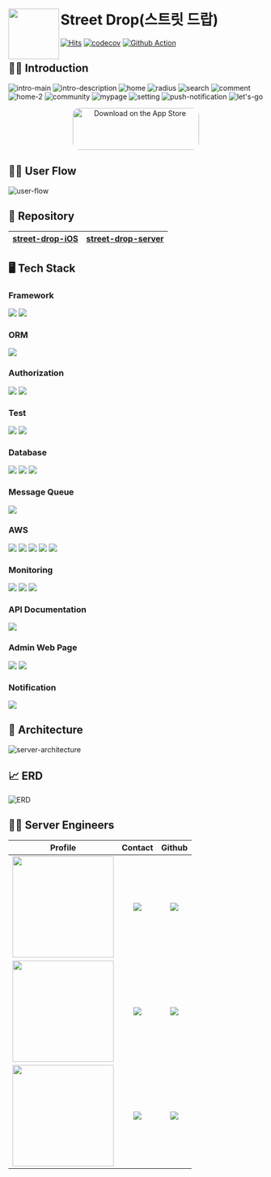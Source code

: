 # Street Drop(스트릿 드랍) <a href="https://apps.apple.com/kr/app/%EC%8A%A4%ED%8A%B8%EB%A6%BF%EB%93%9C%EB%9E%8D-street-drop/id6450315928"><img src="https://github.com/siyeonSon/ReadmeImage/blob/main/street-drop-server/app-logo.png" align="left" width="100"></a>

[![Hits](https://hits.seeyoufarm.com/api/count/incr/badge.svg?url=https%3A%2F%2Fgithub.com%2Fdepromeet%2Fstreet-drop-server&count_bg=%2328DBE6&title_bg=%232D3540&icon=&icon_color=%23E7E7E7&title=hits&edge_flat=false)](https://hits.seeyoufarm.com)
[![codecov](https://codecov.io/gh/depromeet/street-drop-server/branch/main/graph/badge.svg?token=7EHWI73ZQU)](https://codecov.io/gh/depromeet/street-drop-server)
[![Github Action](https://github.com/depromeet/street-drop-server/actions/workflows/jacoco.yml/badge.svg)](https://github.com/depromeet/street-drop-server/actions)

## 💁‍♂️ Introduction
![intro-main](https://github.com/siyeonSon/ReadmeImage/blob/main/street-drop-server/intro-main.jpg?raw=true)
![intro-description](https://github.com/siyeonSon/ReadmeImage/blob/main/street-drop-server/intro-description.jpg?raw=true)
![home](https://github.com/siyeonSon/ReadmeImage/blob/main/street-drop-server/home.jpg?raw=true)
![radius](https://github.com/siyeonSon/ReadmeImage/blob/main/street-drop-server/radius.jpg?raw=true)
![search](https://github.com/siyeonSon/ReadmeImage/blob/main/street-drop-server/search.jpg?raw=true)
![comment](https://github.com/siyeonSon/ReadmeImage/blob/main/street-drop-server/commnet.jpg?raw=true)
![home-2](https://github.com/siyeonSon/ReadmeImage/blob/main/street-drop-server/home-2.jpg?raw=true)
![community](https://github.com/siyeonSon/ReadmeImage/blob/main/street-drop-server/community.jpg?raw=true)
![mypage](https://github.com/siyeonSon/ReadmeImage/blob/main/street-drop-server/my-page.jpg?raw=true)
![setting](https://github.com/siyeonSon/ReadmeImage/blob/main/street-drop-server/setting.jpg?raw=true)
![push-notification](https://github.com/siyeonSon/ReadmeImage/blob/main/street-drop-server/push-notification.jpg?raw=true)
![let's-go](https://github.com/siyeonSon/ReadmeImage/blob/main/street-drop-server/lets-go.jpg?raw=true)

<p align="center">
<a href="https://apps.apple.com/kr/app/%EC%8A%A4%ED%8A%B8%EB%A6%BF%EB%93%9C%EB%9E%8D-street-drop/id6450315928" style="display: inline-block; overflow: hidden; border-radius: 13px; width: 250px; height: 83px;"><img src="https://tools.applemediaservices.com/api/badges/download-on-the-app-store/black/en-us?size=250x83&amp;releaseDate=1641254400&h=ddfff0c3bd61d9f88f53494b401881d3" alt="Download on the App Store" style="border-radius: 13px; width: 250px; height: 83px;"></a>
</p>

## 💁‍♀️ User Flow
![user-flow](https://github.com/siyeonSon/ReadmeImage/blob/main/street-drop-server/user-flow.png?raw=true)

## 👜 Repository
| [street-drop-iOS](https://github.com/depromeet/street-drop-iOS) | [street-drop-server](https://github.com/depromeet/street-drop-server) |
|:--------:|:--------:|

## 🖥️ Tech Stack
### Framework
<img src="https://img.shields.io/badge/Spring Boot-6DB33F?style=for-the-social&logo=Spring Boot&logoColor=white">  <img src="https://img.shields.io/badge/Gradle-02303A?style=for-the-social&logo=Gradle&logoColor=white">

### ORM
<img src="https://img.shields.io/badge/Spring Data JPA-6DB33F?style=for-the-social&logo=Databricks&logoColor=white">

### Authorization
<img src="https://img.shields.io/badge/Spring Security-6DB33F?style=for-the-social&logo=springsecurity&logoColor=white">  <img src="https://img.shields.io/badge/JSON Web Tokens-000000?style=for-the-social&logo=JSON Web Tokens&logoColor=white">

### Test
<img src="https://img.shields.io/badge/JUnit5-25A162?style=for-the-sociak&logo=junit5&logoColor=white"> <img src="https://img.shields.io/badge/CodeCov-F01F7A?style=for-the-sociak&logo=codecov&logoColor=white">

### Database
<img src="https://img.shields.io/badge/MySQL-4479A1.svg?style=for-the-social&logo=MySQL&logoColor=white">  <img src="https://img.shields.io/badge/MongoDB-234ea94b.svg?logo=mongodb&logoColor=white&style=for-the-social">  <img src="https://img.shields.io/badge/Redis-DC382D.svg?logo=redis&logoColor=white&style=for-the-social">

### Message Queue
<img src="https://img.shields.io/badge/RabbitMQ-FF6600?style=for-the-social&logo=rabbitmq&logoColor=white">

### AWS 
<img src ="https://img.shields.io/badge/AWS EC2-FF9900?style=for-the-social&logo=amazonec2&logoColor=white">  <img src ="https://img.shields.io/badge/AWS S3-69A31?style=for-the-social&logo=amazons3&logoColor=white">  <img src="https://img.shields.io/badge/AWS RDS-527FFF?style=for-the-social&logo=amazonrds&logoColor=white">  <img src ="https://img.shields.io/badge/AWS Cloud Watch-FF4F8B?style=for-the-social&logo=amazoncloudwatch&logoColor=white">  <img src ="https://img.shields.io/badge/AWS Lambda-F9900?style=for-the-social&logo=awslambda&logoColor=white">

### Monitoring
<img src="https://img.shields.io/badge/Prometheus-E6522C?style=for-the-social&logo=prometheus&logoColor=white">  <img src="https://img.shields.io/badge/Grafana-F46800?style=for-the-social&logo=grafana&logoColor=white">  <img src="https://img.shields.io/badge/Slack-4A154B?style=for-the-social&logo=slack&logoColor=white">

### API Documentation
<img src="https://img.shields.io/badge/ Swagger-6DB33F?style=for-the-social&logo=swagger&logoColor=white">

### Admin Web Page
<img src="https://img.shields.io/badge/React-61DAFB?style=for-the-social&logo=react&logoColor=white">  <img src="https://img.shields.io/badge/Node.js-339933?style=for-the-social&logo=node.js&logoColor=white">

### Notification
<img src="https://img.shields.io/badge/Firebase Cloud Messaging-FFCA28?style=for-the-social&logo=firebase&logoColor=white">

## 🚎 Architecture
![server-architecture](https://github.com/siyeonSon/ReadmeImage/blob/main/street-drop-server/sever-architecture.png?raw=true)

## 📈 ERD
![ERD](https://github.com/siyeonSon/ReadmeImage/blob/main/street-drop-server/ERD.png?raw=true)

## 🧑‍💻 Server Engineers
| Profile | Contact | Github |
|:---:|:---:|:---:|
| <img src="https://avatars.githubusercontent.com/u/17813930?v=4" width="200" height="200"> | <a href="https://www.linkedin.com/in/young-yun-60aa94163" target="_blank"><img src="https://img.shields.io/badge/윤_영-%230077B5.svg?style=for-the-socail&logo=linkedin&logoColor=white"/></a> | <a href="https://github.com/yunyoung1819" target="_blank"><img src="https://img.shields.io/badge/yunyoung1819-181717?style=for-the-social&logo=github&logoColor=white"/></a> |
| <img src="https://avatars.githubusercontent.com/u/80201773?v=4" width="200" height="200"> | <a href="https://www.linkedin.com/in/seonghun" target="_blank"><img src="https://img.shields.io/badge/정_성_훈-%230077B5.svg?style=for-the-social&logo=linkedin&logoColor=white"/></a> | <a href="https://github.com/seonghun-dev" target="_blank"><img src="https://img.shields.io/badge/seonghun_dev-181717?style=for-the-social&logo=github&logoColor=white"/></a> |
| <img src="https://avatars.githubusercontent.com/u/87802191?s=400&u=a046b207b40b564a97db82bd2264b81727b50b77&v=4" width="200" height="200"> | <a href="https://www.linkedin.com/in/siyeonson" target="_blank"><img src="https://img.shields.io/badge/손_시_연-%230077B5.svg?style=for-the-social&logo=linkedin&logoColor=white"/></a> | <a href="https://github.com/siyeonSon" target="_blank"><img src="https://img.shields.io/badge/siyeonSon-181717?style=for-the-social&logo=github&logoColor=white"/></a> |